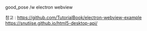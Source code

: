 good_pose /w electron webview


참고 : 
https://github.com/TutorialBook/electron-webview-example
https://snutiise.github.io/html5-desktop-api/